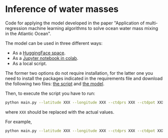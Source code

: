 # Inference of water masses

Code for applying the model developed in the paper "Application of multi-regression machine learning algorithms to solve ocean water mass mixing in the Atlantic Ocean".

The model can be used in three different ways:
- As a [HuggingFace space](https://huggingface.co/spaces/joheras/water-masses-inference).
- As a [Jupyter notebook in colab]().
- As a local script. 

The former two options do not require installation, for the latter one you need to install the packages indicated in the requirements file and download the following two files: [the script]() and [the model]().

Then, to execute the script you have to run:

```bash
python main.py --latitude XXX --longitude XXX --ctdprs XXX --ctdpot XXX --ctdsal XXX
```

where `XXX` should be replaced with the actual values. 

For example, 

```bash
python main.py --latitude XXX --longitude XXX --ctdprs XXX --ctdpot XXX --ctdsal XXX
```
